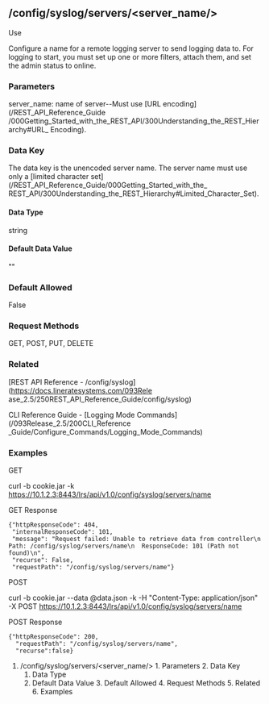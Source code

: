 ## /config/syslog/servers/<server_name/>

Use

Configure a name for a remote logging server to send logging data to.  For
logging to start, you must set up one or more filters, attach them, and set
the admin status to online.

### Parameters

server_name: name of server--Must use [URL encoding](/REST_API_Reference_Guide
/000Getting_Started_with_the_REST_API/300Understanding_the_REST_Hierarchy#URL_
Encoding).

### Data Key

The data key is the unencoded server name. The server name must use only a
[limited character set](/REST_API_Reference_Guide/000Getting_Started_with_the_
REST_API/300Understanding_the_REST_Hierarchy#Limited_Character_Set).

#### Data Type

string

#### Default Data Value

""

### Default Allowed

False

### Request Methods

GET, POST, PUT, DELETE

### Related

[REST API Reference - /config/syslog](https://docs.lineratesystems.com/093Rele
ase_2.5/250REST_API_Reference_Guide/config/syslog)

CLI Reference Guide - [Logging Mode Commands](/093Release_2.5/200CLI_Reference
_Guide/Configure_Commands/Logging_Mode_Commands)

### Examples

GET

curl -b cookie.jar -k
https://10.1.2.3:8443/lrs/api/v1.0/config/syslog/servers/name

GET Response

    
    {"httpResponseCode": 404,
     "internalResponseCode": 101,
     "message": "Request failed: Unable to retrieve data from controller\n  Path: /config/syslog/servers/name\n  ResponseCode: 101 (Path not found)\n",
     "recurse": False,
     "requestPath": "/config/syslog/servers/name"}
    

POST

curl -b cookie.jar --data @data.json -k -H "Content-Type: application/json" -X
POST https://10.1.2.3:8443/lrs/api/v1.0/config/syslog/servers/name

POST Response

    
    {"httpResponseCode": 200,
      "requestPath": "/config/syslog/servers/name",
      "recurse":false}

  1. /config/syslog/servers/<server_name/>
    1. Parameters
    2. Data Key
      1. Data Type
      2. Default Data Value
    3. Default Allowed
    4. Request Methods
    5. Related
    6. Examples

